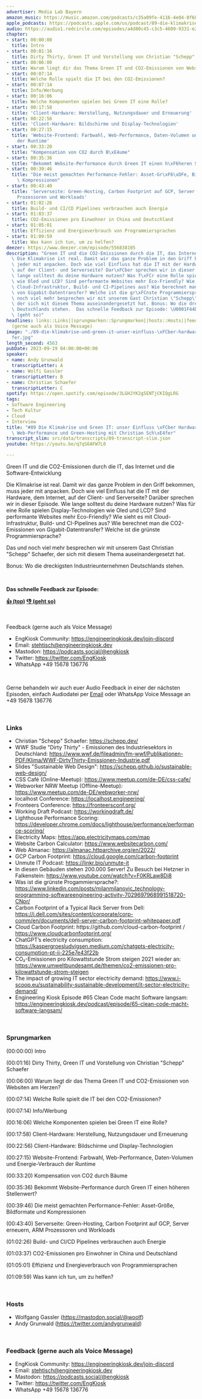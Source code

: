 ```yaml
---
advertiser: Media Lab Bayern
amazon_music: https://music.amazon.com/podcasts/c35a09fe-4116-4e04-8f68-77d61b112e46/episodes/51122290-da74-45e6-9f04-054b2ddbfd84/engineering-kiosk-89-die-klimakrise-und-green-it-unser-einfluss-%C3%BCber-hardware-farben-web-performance-und-green-hosting-mit-christian-sch%C3%A4fer
apple_podcasts: https://podcasts.apple.com/us/podcast/89-die-klimakrise-und-green-it-unser-einfluss-%C3%BCber/id1603082924?i=1000628360112&uo=4
audio: https://audio1.redcircle.com/episodes/a4d80c45-c3c5-4609-9331-e20e84e73a03/stream.mp3
chapter:
- start: 00:00:00
  title: Intro
- start: 00:01:16
  title: Dirty Thirty, Green IT und Vorstellung von Christian "Schepp" Schaefer
- start: 00:06:00
  title: Warum liegt dir das Thema Green IT und CO2-Emissionen von Websiten am Herzen?
- start: 00:07:14
  title: Welche Rolle spielt die IT bei den CO2-Emissionen?
- start: 00:07:14
  title: Info/Werbung
- start: 00:16:06
  title: Welche Komponenten spielen bei Green IT eine Rolle?
- start: 00:17:58
  title: 'Client-Hardware: Herstellung, Nutzungsdauer und Erneuerung'
- start: 00:22:56
  title: 'Client-Hardware: Bildschirme und Display-Technologien'
- start: 00:27:15
  title: 'Website-Frontend: Farbwahl, Web-Performance, Daten-Volumen und Energie-Verbrauch
    der Runtime'
- start: 00:33:20
  title: "Kompensation von CO2 durch B\xE4ume"
- start: 00:35:36
  title: "Bekommt Website-Performance durch Green IT einen h\xF6heren Stellenwert?"
- start: 00:39:46
  title: "Die meist gemachten Performance-Fehler: Asset-Gr\xF6\xDFe, Bildformate und\
    \ Kompressionen"
- start: 00:43:40
  title: 'Serverseite: Green-Hosting, Carbon Footprint auf GCP, Server erneuern, ARM
    Prozessoren und Workloads'
- start: 01:02:26
  title: Build- und CI/CD Pipelines verbrauchen auch Energie
- start: 01:03:37
  title: CO2-Emissionen pro Einwohner in China und Deutschland
- start: 01:05:01
  title: Effizienz und Energieverbrauch von Programmiersprachen
- start: 01:09:59
  title: Was kann ich tun, um zu helfen?
deezer: https://www.deezer.com/episode/556838105
description: "Green IT und die CO2-Emissionen durch die IT, das Internet und die Software-Entwicklung\
  \ Die Klimakrise ist real. Damit wir das ganze Problem in den Griff bekommen, muss\
  \ jeder mit anpacken. Doch wie viel Einfluss hat die IT mit der Hardware, dem Internet,\
  \ auf der Client- und Serverseite? Dar\xFCber sprechen wir in dieser Episode. Wie\
  \ lange solltest du deine Hardware nutzen? Was f\xFCr eine Rolle spielen Display-Technologien\
  \ wie Oled und LCD? Sind performante Websites mehr Eco-Friendly? Wie sieht es mit\
  \ Cloud-Infrastruktur, Build- und CI-Pipelines aus? Wie berechnet man die CO2-Emissionen\
  \ von Gigabit-Datentransfer? Welche ist die gr\xFCnste Programmiersprache? Das und\
  \ noch viel mehr besprechen wir mit unserem Gast Christian \"Schepp\" Schaefer,\
  \ der sich mit diesem Thema auseinandergesetzt hat. Bonus: Wo die dreckigsten Industrieunternehmen\
  \ Deutschlands stehen.  Das schnelle Feedback zur Episode: \U0001F44D (top) \U0001F44E\
  \ (geht so)"
headlines: links::Links||sprungmarken::Sprungmarken||hosts::Hosts||feedback-gerne-auch-als-voice-message::Feedback
  (gerne auch als Voice Message)
image: "./89-die-klimakrise-und-green-it-unser-einfluss-\xFCber-hardware-farben-web-performance-und-green-hosting-mit-christian-sch\xE4\
  fer.jpg"
length_second: 4563
pubDate: 2023-09-19 04:00:00+00:00
speaker:
- name: Andy Grunwald
  transcriptLetter: A
- name: Wolfi Gassler
  transcriptLetter: B
- name: Christian Schaefer
  transcriptLetter: C
spotify: https://open.spotify.com/episode/3LGHJYK2g5ENTjCKIQgLRG
tags:
- Software Engineering
- Tech Kultur
- Cloud
- Interview
title: "#89 Die Klimakrise und Green IT: unser Einfluss \xFCber Hardware, Farben,\
  \ Web-Performance und Green-Hosting mit Christian Sch\xE4fer"
transcript_slim: src/data/transcripts/89-transcript-slim.json
youtube: https://youtu.be/q7qS6AFW7L0

---
```

<p>Green IT und die CO2-Emissionen durch die IT, das Internet und die Software-Entwicklung</p><p>Die Klimakrise ist real. Damit wir das ganze Problem in den Griff bekommen, muss jeder mit anpacken. Doch wie viel Einfluss hat die IT mit der Hardware, dem Internet, auf der Client- und Serverseite? Darüber sprechen wir in dieser Episode. Wie lange solltest du deine Hardware nutzen? Was für eine Rolle spielen Display-Technologien wie Oled und LCD? Sind performante Websites mehr Eco-Friendly? Wie sieht es mit Cloud-Infrastruktur, Build- und CI-Pipelines aus? Wie berechnet man die CO2-Emissionen von Gigabit-Datentransfer? Welche ist die grünste Programmiersprache?</p><p>Das und noch viel mehr besprechen wir mit unserem Gast Christian &#34;Schepp&#34; Schaefer, der sich mit diesem Thema auseinandergesetzt hat.</p><p>Bonus: Wo die dreckigsten Industrieunternehmen Deutschlands stehen.</p><p><br></p><p><strong>Das schnelle Feedback zur Episode:</strong></p><p><a href="https://api.openpodcast.dev/feedback/89/upvote" rel="nofollow"><strong>👍 (top)</strong></a><strong> </strong><a href="https://api.openpodcast.dev/feedback/89/downvote" rel="nofollow"><strong>👎 (geht so)</strong></a></p><p><br></p><p>Feedback (gerne auch als Voice Message)</p><ul><li>EngKiosk Community: <a href="https://engineeringkiosk.dev/join-discord">https://engineeringkiosk.dev/join-discord</a> </li><li>Email: <a href="mailto:stehtisch@engineeringkiosk.dev" rel="nofollow">stehtisch@engineeringkiosk.dev</a></li><li>Mastodon: <a href="https://podcasts.social/@engkiosk" rel="nofollow">https://podcasts.social/@engkiosk</a></li><li>Twitter: <a href="https://twitter.com/EngKiosk" rel="nofollow">https://twitter.com/EngKiosk</a></li><li>WhatsApp +49 15678 136776</li></ul><p><br></p><p>Gerne behandeln wir auch euer Audio Feedback in einer der nächsten Episoden, einfach Audiodatei per <a href="https://engineeringkiosk.dev/kontakt/">Email</a> oder WhatsApp Voice Message an +49 15678 136776</p><p><br></p><h3 id="links">Links</h3><ul><li>Christian &#34;Schepp&#34; Schaefer: <a href="https://schepp.dev/" rel="nofollow">https://schepp.dev/</a></li><li>WWF Studie &#34;Dirty Thirty&#34; - Emissionen des Industriesektors in Deutschland: <a href="https://www.wwf.de/fileadmin/fm-wwf/Publikationen-PDF/Klima/WWF-DirtyThirty-Emissionen-Industrie.pdf" rel="nofollow">https://www.wwf.de/fileadmin/fm-wwf/Publikationen-PDF/Klima/WWF-DirtyThirty-Emissionen-Industrie.pdf</a></li><li>Slides &#34;Sustainable Web Design&#34;: <a href="https://schepp.github.io/sustainable-web-design/" rel="nofollow">https://schepp.github.io/sustainable-web-design/</a></li><li>CSS Café (Online-Meetup): <a href="https://www.meetup.com/de-DE/css-cafe/" rel="nofollow">https://www.meetup.com/de-DE/css-cafe/</a></li><li>Webworker NRW Meetup (Offline-Meetup): <a href="https://www.meetup.com/de-DE/webworker-nrw/" rel="nofollow">https://www.meetup.com/de-DE/webworker-nrw/</a></li><li>localhost Conference: <a href="https://localhost.engineering/" rel="nofollow">https://localhost.engineering/</a></li><li>Fronteers Conference: <a href="https://fronteersconf.org/" rel="nofollow">https://fronteersconf.org/</a></li><li>Working Draft Podcast: <a href="https://workingdraft.de/" rel="nofollow">https://workingdraft.de/</a></li><li>Lighthouse Performance Scoring: <a href="https://developer.chrome.com/docs/lighthouse/performance/performance-scoring/" rel="nofollow">https://developer.chrome.com/docs/lighthouse/performance/performance-scoring/</a></li><li>Electricity Maps: <a href="https://app.electricitymaps.com/map" rel="nofollow">https://app.electricitymaps.com/map</a></li><li>Website Carbon Calculator: <a href="https://www.websitecarbon.com/" rel="nofollow">https://www.websitecarbon.com/</a></li><li>Web Almanac: <a href="https://almanac.httparchive.org/en/2022/" rel="nofollow">https://almanac.httparchive.org/en/2022/</a></li><li>GCP Carbon Footprint: <a href="https://cloud.google.com/carbon-footprint" rel="nofollow">https://cloud.google.com/carbon-footprint</a></li><li>Unmute IT Podcast: <a href="https://linkr.bio/unmute-it" rel="nofollow">https://linkr.bio/unmute-it</a></li><li>In diesen Gebäuden stehen 200.000 Server! Zu Besuch bei Hetzner in Falkenstein: <a href="https://www.youtube.com/watch?v=F0KRLaw8Di8" rel="nofollow">https://www.youtube.com/watch?v=F0KRLaw8Di8</a></li><li>Was ist die grünste Progammiersprache?: <a href="https://www.linkedin.com/posts/milanmilanovic_technology-programming-softwareengineering-activity-7029697968991518720-CNpr/" rel="nofollow">https://www.linkedin.com/posts/milanmilanovic_technology-programming-softwareengineering-activity-7029697968991518720-CNpr/</a></li><li>Carbon Footprint of a Typical Rack Server from Dell: <a href="https://i.dell.com/sites/content/corporate/corp-comm/en/documents/dell-server-carbon-footprint-whitepaper.pdf" rel="nofollow">https://i.dell.com/sites/content/corporate/corp-comm/en/documents/dell-server-carbon-footprint-whitepaper.pdf</a></li><li>Cloud Carbon Footprint: https://github.com/cloud-carbon-footprint / <a href="https://www.cloudcarbonfootprint.org/" rel="nofollow">https://www.cloudcarbonfootprint.org/</a></li><li>ChatGPT’s electricity consumption: <a href="https://kaspergroesludvigsen.medium.com/chatgpts-electricity-consumption-pt-ii-225e7e43f22b" rel="nofollow">https://kaspergroesludvigsen.medium.com/chatgpts-electricity-consumption-pt-ii-225e7e43f22b</a></li><li>CO₂-Emissionen pro Kilowattstunde Strom steigen 2021 wieder an: <a href="https://www.umweltbundesamt.de/themen/co2-emissionen-pro-kilowattstunde-strom-steigen" rel="nofollow">https://www.umweltbundesamt.de/themen/co2-emissionen-pro-kilowattstunde-strom-steigen</a></li><li>The impact of growing IT sector electricity demand: <a href="https://www.i-scoop.eu/sustainability-sustainable-development/it-sector-electricity-demand/" rel="nofollow">https://www.i-scoop.eu/sustainability-sustainable-development/it-sector-electricity-demand/</a></li><li>Engineering Kiosk Episode #65 Clean Code macht Software langsam: <a href="https://engineeringkiosk.dev/podcast/episode/65-clean-code-macht-software-langsam/">https://engineeringkiosk.dev/podcast/episode/65-clean-code-macht-software-langsam/</a></li></ul><p><br></p><h3 id="sprungmarken">Sprungmarken</h3><p>(00:00:00) Intro</p><p>(00:01:16) Dirty Thirty, Green IT und Vorstellung von Christian &#34;Schepp&#34; Schaefer</p><p>(00:06:00) Warum liegt dir das Thema Green IT und CO2-Emissionen von Websiten am Herzen?</p><p>(00:07:14) Welche Rolle spielt die IT bei den CO2-Emissionen?</p><p>(00:07:14) Info/Werbung</p><p>(00:16:06) Welche Komponenten spielen bei Green IT eine Rolle?</p><p>(00:17:58) Client-Hardware: Herstellung, Nutzungsdauer und Erneuerung</p><p>(00:22:56) Client-Hardware: Bildschirme und Display-Technologien</p><p>(00:27:15) Website-Frontend: Farbwahl, Web-Performance, Daten-Volumen und Energie-Verbrauch der Runtime</p><p>(00:33:20) Kompensation von CO2 durch Bäume</p><p>(00:35:36) Bekommt Website-Performance durch Green IT einen höheren Stellenwert?</p><p>(00:39:46) Die meist gemachten Performance-Fehler: Asset-Größe, Bildformate und Kompressionen</p><p>(00:43:40) Serverseite: Green-Hosting, Carbon Footprint auf GCP, Server erneuern, ARM Prozessoren und Workloads</p><p>(01:02:26) Build- und CI/CD Pipelines verbrauchen auch Energie</p><p>(01:03:37) CO2-Emissionen pro Einwohner in China und Deutschland</p><p>(01:05:01) Effizienz und Energieverbrauch von Programmiersprachen</p><p>(01:09:59) Was kann ich tun, um zu helfen?</p><p><br></p><h3 id="hosts">Hosts</h3><ul><li>Wolfgang Gassler (<a href="https://mastodon.social/@woolf" rel="nofollow">https://mastodon.social/@woolf</a>)</li><li>Andy Grunwald (<a href="https://twitter.com/andygrunwald" rel="nofollow">https://twitter.com/andygrunwald</a>)</li></ul><p><br></p><h3 id="feedback-gerne-auch-als-voice-message">Feedback (gerne auch als Voice Message)</h3><ul><li>EngKiosk Community: <a href="https://engineeringkiosk.dev/join-discord">https://engineeringkiosk.dev/join-discord</a> </li><li>Email: <a href="mailto:stehtisch@engineeringkiosk.dev" rel="nofollow">stehtisch@engineeringkiosk.dev</a></li><li>Mastodon: <a href="https://podcasts.social/@engkiosk" rel="nofollow">https://podcasts.social/@engkiosk</a></li><li>Twitter: <a href="https://twitter.com/EngKiosk" rel="nofollow">https://twitter.com/EngKiosk</a></li><li>WhatsApp +49 15678 136776</li></ul>